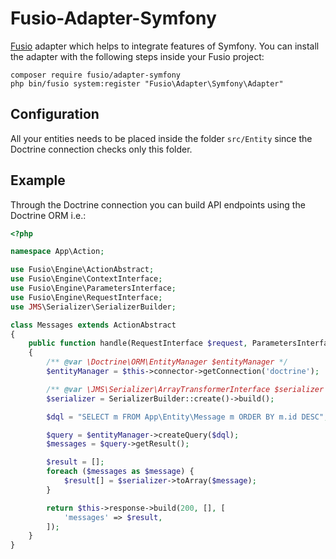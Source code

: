 Fusio-Adapter-Symfony
=====

[Fusio] adapter which helps to integrate features of Symfony. You can install
the adapter with the following steps inside your Fusio project:

    composer require fusio/adapter-symfony
    php bin/fusio system:register "Fusio\Adapter\Symfony\Adapter"

[Fusio]: https://www.fusio-project.org/

## Configuration

All your entities needs to be placed inside the folder `src/Entity` since the
Doctrine connection checks only this folder.

## Example

Through the Doctrine connection you can build API endpoints using the Doctrine
ORM i.e.:

```php
<?php

namespace App\Action;

use Fusio\Engine\ActionAbstract;
use Fusio\Engine\ContextInterface;
use Fusio\Engine\ParametersInterface;
use Fusio\Engine\RequestInterface;
use JMS\Serializer\SerializerBuilder;

class Messages extends ActionAbstract
{
    public function handle(RequestInterface $request, ParametersInterface $configuration, ContextInterface $context)
    {
        /** @var \Doctrine\ORM\EntityManager $entityManager */
        $entityManager = $this->connector->getConnection('doctrine');

        /** @var \JMS\Serializer\ArrayTransformerInterface $serializer */
        $serializer = SerializerBuilder::create()->build();

        $dql = "SELECT m FROM App\Entity\Message m ORDER BY m.id DESC";

        $query = $entityManager->createQuery($dql);
        $messages = $query->getResult();

        $result = [];
        foreach ($messages as $message) {
            $result[] = $serializer->toArray($message);
        }

        return $this->response->build(200, [], [
            'messages' => $result,
        ]);
    }
}
```
